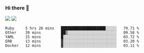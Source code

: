 ### Hi there 👋

<!--
**sasharevzin/sasharevzin** is a ✨ _special_ ✨ repository because its `README.md` (this file) appears on your GitHub profile.

Here are some ideas to get you started:

- 🔭 I’m currently working on ...
- 🌱 I’m currently learning ...
- 👯 I’m looking to collaborate on ...
- 🤔 I’m looking for help with ...
- 💬 Ask me about ...
- 📫 How to reach me: ...
- 😄 Pronouns: ...
- ⚡ Fun fact: ...
-->

![](https://yusufozturk.vercel.app/api?username=sasharevzin&hide_title=true&include_all_commits=true&count_private=true&show_icons=true) ![](https://yusufozturk.vercel.app/api/top-langs/?username=sasharevzin&layout=compact&langs_count=10&hide=apacheconf,coffeescript)

<!--START_SECTION:waka-->
```text
Ruby     5 hrs 26 mins   ████████████████████░░░░░   79.71 % 
Other    39 mins         ██▒░░░░░░░░░░░░░░░░░░░░░░   09.58 % 
YAML     15 mins         █░░░░░░░░░░░░░░░░░░░░░░░░   03.72 % 
ERB      13 mins         ▓░░░░░░░░░░░░░░░░░░░░░░░░   03.20 % 
Docker   12 mins         ▓░░░░░░░░░░░░░░░░░░░░░░░░   03.11 % 
```
<!--END_SECTION:waka-->
